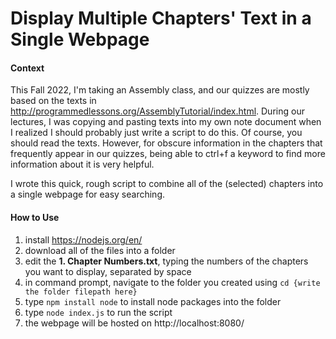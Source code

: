 # Display Multiple Chapters' Text in a Single Webpage

#### Context

This Fall 2022, I'm taking an Assembly class, and our quizzes are mostly based on the texts in http://programmedlessons.org/AssemblyTutorial/index.html.
During our lectures, I was copying and pasting texts into my own note document when I realized I should probably just write a script to do this.
Of course, you should read the texts. However, for obscure information in the chapters that frequently appear in our quizzes, being able to ctrl+f a keyword to find more information about it is very helpful.


I wrote this quick, rough script to combine all of the (selected) chapters into a single webpage for easy searching.

#### How to Use
1. install https://nodejs.org/en/
2. download all of the files into a folder
3. edit the **1. Chapter Numbers.txt**, typing the numbers of the chapters you want to display, separated by space
4. in command prompt, navigate to the folder you created using `cd {write the folder filepath here}`
5. type `npm install node` to install node packages into the folder
6. type `node index.js` to run the script
7. the webpage will be hosted on http://localhost:8080/
